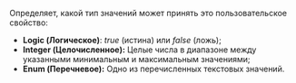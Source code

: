 Определяет, какой тип значений может принять это пользовательское свойство:

- **Logic (Логическое)**: _true_ (истина) или _false_ (ложь);
- **Integer (Целочисленное):** Целые числа в диапазоне между указанными минимальным и максимальным значениями;
- **Enum (Перечневое):** Одно из перечисленных текстовых значений.